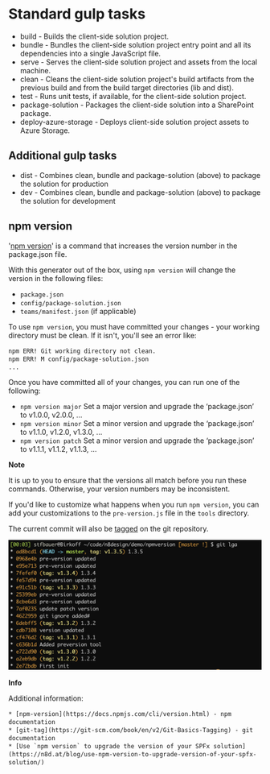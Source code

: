 # Standard gulp tasks

* build - Builds the client-side solution project.
* bundle - Bundles the client-side solution project entry point and all its dependencies into a single JavaScript file.
* serve - Serves the client-side solution project and assets from the local machine.
* clean - Cleans the client-side solution project's build artifacts from the previous build and from the build target directories (lib and dist).
* test - Runs unit tests, if available, for the client-side solution project.
* package-solution - Packages the client-side solution into a SharePoint package.
* deploy-azure-storage - Deploys client-side solution project assets to Azure Storage.

## Additional gulp tasks

* dist - Combines clean, bundle and package-solution (above) to package the solution for production
* dev - Combines clean, bundle and package-solution (above) to package the solution for development

## npm version

'[npm version](https://docs.npmjs.com/cli/version.html)' is a command that increases the version number in the package.json file. 

With this generator out of the box, using `npm version` will change the version in the following files:

* `package.json`
* `config/package-solution.json`
* `teams/manifest.json` (if applicable)

To use `npm version`, you must have committed your changes - your working directory must be clean. If it isn't, you'll see an error like:

```
npm ERR! Git working directory not clean.
npm ERR! M config/package-solution.json
...
```

Once you have committed all of your changes, you can run one of the following:

* `npm version major` Set a major version and upgrade the ‘package.json’ to v1.0.0, v2.0.0, …
* `npm version minor` Set a minor version and upgrade the ‘package.json’ to v1.1.0, v1.2.0, v1.3.0, …
* `npm version patch` Set a minor version and upgrade the ‘package.json’ to v1.1.1, v1.1.2, v1.1.3, …

**Note**

It is up to you to ensure that the versions all match before you run these commands. Otherwise, your version numbers may be inconsistent.

If you'd like to customize what happens when you run `npm version`, you can add your customizations to the `pre-version.js` file in the `tools` directory.

The current commit will also be [tagged](https://git-scm.com/book/en/v2/Git-Basics-Tagging) on the git repository.

![Git version tags](./assets/git-version-tags.png)

**Info**

Additional information:

    * [npm-version](https://docs.npmjs.com/cli/version.html) - npm documentation
    * [git-tag](https://git-scm.com/book/en/v2/Git-Basics-Tagging) - git documentation
    * [Use `npm version` to upgrade the version of your SPFx solution](https://n8d.at/blog/use-npm-version-to-upgrade-version-of-your-spfx-solution/)
